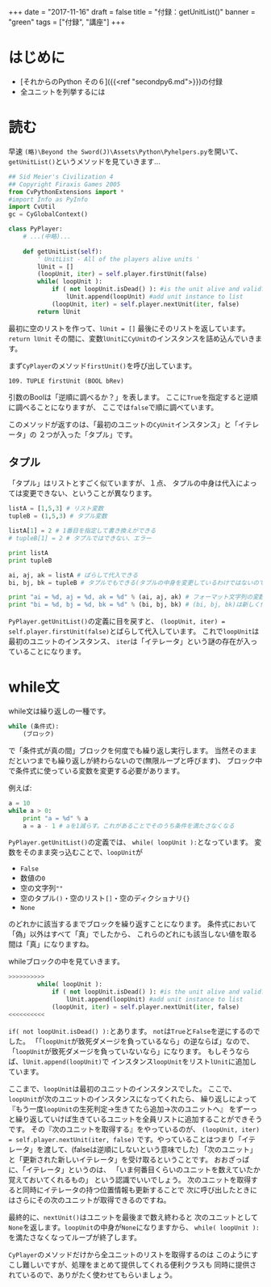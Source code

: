 +++
date = "2017-11-16"
draft = false
title = "付録：getUnitList()"
banner = "green"
tags = ["付録", "講座"]
+++

# はじめに

- [それからのPython その６]({{<ref "secondpy6.md">}})の付録
- 全ユニットを列挙するには

# 読む

早速 `(略)\Beyond the Sword(J)\Assets\Python\Pyhelpers.py`を開いて、
`getUnitList()`というメソッドを見ていきます...
``` python
## Sid Meier's Civilization 4
## Copyright Firaxis Games 2005
from CvPythonExtensions import *
#import Info as PyInfo
import CvUtil
gc = CyGlobalContext()

class PyPlayer:
	# ...(中略)...
	
	def getUnitList(self):
		' UnitList - All of the players alive units '
		lUnit = []
		(loopUnit, iter) = self.player.firstUnit(false)
		while( loopUnit ):
			if ( not loopUnit.isDead() ): #is the unit alive and valid?
				lUnit.append(loopUnit) #add unit instance to list
			(loopUnit, iter) = self.player.nextUnit(iter, false)
		return lUnit
```

最初に空のリストを作って、`lUnit = []`
最後にそのリストを返しています。`return lUnit`
その間に、変数`lUnit`に`CyUnit`のインスタンスを詰め込んでいきます。

まず`CyPlayer`のメソッド`firstUnit()`を呼び出しています。

    109. TUPLE firstUnit (BOOL bRev)

引数のBoolは「逆順に調べるか？」を表します。
ここに`True`を指定すると逆順に調べることになりますが、
ここでは`false`で順に調べています。

このメソッドが返すのは、「最初のユニットの`CyUnit`インスタンス」と「イテレータ」の
２つが入った「タプル」です。

## タプル
「タプル」はリストとすごく似ていますが、１点、
タプルの中身は代入によっては変更できない、ということが異なります。

``` python
listA = [1,5,3] # リスト変数
tupleB = (1,5,3) # タプル変数

listA[1] = 2 # 1番目を指定して書き換えができる
# tupleB[1] = 2 # タプルではできない、エラー

print listA
print tupleB

ai, aj, ak = listA # ばらして代入できる
bi, bj, bk = tupleB # タプルでもできる(タプルの中身を変更しているわけではないのでOK)

print "ai = %d, aj = %d, ak = %d" % (ai, aj, ak) # フォーマット文字列の変数指定にタプルが利用できる
print "bi = %d, bj = %d, bk = %d" % (bi, bj, bk) # (bi, bj, bk)は新しく作ったタプルでありもとのタプルとは別物であることに注意
```

`PyPlayer.getUnitList()`の定義に目を戻すと、
`(loopUnit, iter) = self.player.firstUnit(false)`とばらして代入しています。
これで`loopUnit`は最初のユニットのインスタンス、
`iter`は「イテレータ」という謎の存在が入っていることになります。

# while文
while文は繰り返しの一種です。
``` python
while (条件式):
    (ブロック)
```
で「条件式が真の間」ブロックを何度でも繰り返し実行します。
当然そのままだといつまでも繰り返しが終わらないので(無限ループと呼びます)、
ブロック中で条件式に使っている変数を変更する必要があります。

例えば:
``` python
a = 10
while a > 0:
    print "a = %d" % a
    a = a - 1 # aを1減らす。これがあることでそのうち条件を満たさなくなる
```

`PyPlayer.getUnitList()`の定義では、
`while( loopUnit ):`となっています。
変数をそのまま突っ込むことで、`loopUnit`が

- `False`
- 数値の`0`
- 空の文字列`""`
- 空のタプル`()`・空のリスト`[]`・空のディクショナリ`{}`
- `None`

のどれかに該当するまでブロックを繰り返すことになります。
条件式において「偽」以外はすべて「真」でしたから、
これらのどれにも該当しない値を取る間は「真」になりますね。

whileブロックの中を見ていきます。
``` python
>>>>>>>>>>
		while( loopUnit ):
			if ( not loopUnit.isDead() ): #is the unit alive and valid?
				lUnit.append(loopUnit) #add unit instance to list
			(loopUnit, iter) = self.player.nextUnit(iter, false)
<<<<<<<<<<
```

`if( not loopUnit.isDead() ):`とあります。
`not`は`True`と`False`を逆にするのでした。
「「`loopUnit`が致死ダメージを負っているなら」の逆ならば」なので、
「`loopUnit`が致死ダメージを負っていないなら」になります。
もしそうならば、`lUnit.append(loopUnit)`で
インスタンス`loopUnit`をリスト`lUnit`に追加しています。

ここまで、`loopUnit`は最初のユニットのインスタンスでした。
ここで、`loopUnit`が次のユニットのインスタンスになってくれたら、
繰り返しによって『もう一度`loopUnit`の生死判定→生きてたら追加→次のユニットへ』
をずーっと繰り返していけば生きているユニットを全員リストに追加することができそうです。
その『次のユニットを取得する』をやっているのが、
`(loopUnit, iter) = self.player.nextUnit(iter, false)`
です。やっていることはつまり「イテレータ」を渡して、(falseは逆順にしないという意味でした)
「次のユニット」と「更新された新しいイテレータ」を受け取るということです。
おおざっぱに、「イテレータ」というのは、
「いま何番目くらいのユニットを数えていたか覚えておいてくれるもの」
という認識でいいでしょう。
次のユニットを取得すると同時にイテレータの持つ位置情報も更新することで
次に呼び出したときにはさらにその次のユニットが取得できるのですね。

最終的に、`nextUnit()`はユニットを最後まで数え終わると
次のユニットとして`None`を返します。`loopUnit`の中身が`None`になりますから、
`while( loopUnit ):`を満たさなくなってループが終了します。

`CyPlayer`のメソッドだけから全ユニットのリストを取得するのは
このようにすこし難しいですが、処理をまとめて提供してくれる便利クラスも
同時に提供されているので、ありがたく使わせてもらいましょう。

